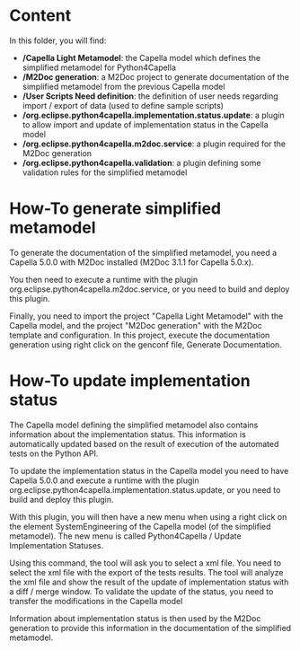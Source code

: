 # Content
In this folder, you will find:
 - **/Capella Light Metamodel**: the Capella model which defines the simplified metamodel for Python4Capella
 - **/M2Doc generation**: a M2Doc project to generate documentation of the simplified metamodel from the previous Capella model
 - **/User Scripts Need definition**: the definition of user needs regarding import / export of data (used to define sample scripts)
 - **/org.eclipse.python4capella.implementation.status.update**: a plugin to allow import and update of implementation status in the Capella model
 - **/org.eclipse.python4capella.m2doc.service**: a plugin required for the M2Doc generation
 - **/org.eclipse.python4capella.validation**: a plugin defining some validation rules for the simplified metamodel

# How-To generate simplified metamodel
To generate the documentation of the simplified metamodel, you need a Capella 5.0.0 with M2Doc installed (M2Doc 3.1.1 for Capella 5.0.x).

You then need to execute a runtime with the plugin org.eclipse.python4capella.m2doc.service, or you need to build and deploy this plugin.

Finally, you need to import the project "Capella Light Metamodel" with the Capella model, and the project "M2Doc generation" with the M2Doc template and configuration. In this project, execute the documentation generation using right click on the genconf file, Generate Documentation.

# How-To update implementation status
The Capella model defining the simplified metamodel also contains information about the implementation status.
This information is automatically updated based on the result of execution of the automated tests on the Python API.

To update the implementation status in the Capella model you need to have Capella 5.0.0 and execute a runtime with the plugin org.eclipse.python4capella.implementation.status.update, or you need to build and deploy this plugin.

With this plugin, you will then have a new menu when using a right click on the element SystemEngineering of the Capella model (of the simplified metamodel).
The new menu is called Python4Capella / Update Implementation Statuses.

Using this command, the tool will ask you to select a xml file. You need to select the xml file with the export of the tests results.
The tool will analyze the xml file and show the result of the update of implementation status with a diff / merge window. To validate the update of the status, you need to transfer the modifications in the Capella model

Information about implementation status is then used by the M2Doc generation to provide this information in the documentation of the simplified metamodel.
